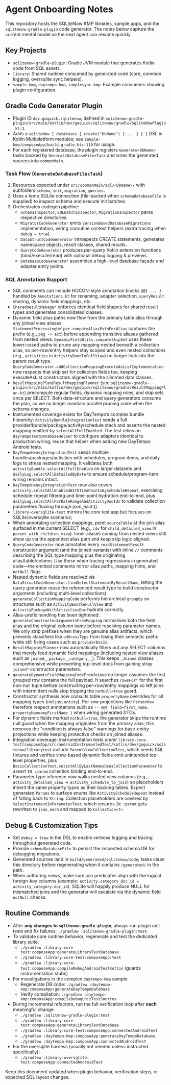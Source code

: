 # Agent Onboarding Notes

This repository hosts the SQLiteNow KMP libraries, sample apps, and the `sqlitenow-gradle-plugin` code generator.
The notes below capture the current mental model so the next agent can resume quickly.

## Key Projects
- `sqlitenow-gradle-plugin`: Gradle JVM module that generates Kotlin code from SQL assets.
- `library`: Shared runtime consumed by generated code (core, common logging, oversqlite sync helpers).
- `sample-kmp`, `daytempo-kmp`, `samplesync-kmp`: Example consumers showing plugin configuration.

## Gradle Code Generator Plugin
- Plugin ID `dev.goquick.sqlitenow`; defined in `sqlitenow-gradle-plugin/src/main/kotlin/dev/goquick/sqlitenow/gradle/SqliteNowPlugin.kt:1`.
- Adds a `sqliteNow { databases { create("DbName") { ... } } }` DSL in Kotlin Multiplatform modules; see `sample-kmp/composeApp/build.gradle.kts:110` for usage.
- For each registered database, the plugin registers `Generate<DbName>` tasks backed by `GenerateDatabaseFilesTask` and wires the generated sources into `commonMain`.

### Task Flow (`GenerateDatabaseFilesTask`)
1. Resources expected under `src/commonMain/sql/<DbName>/` with subfolders `schema`, `init`, `migration`, `queries`.
2. Uses a temp SQLite connection (file-backed when `schemaDatabaseFile` is supplied) to inspect schema and execute init batches.
3. Orchestrates codegen pipeline:
   - `SchemaInspector`, `SQLBatchInspector`, `MigrationInspector` parse respective directories.
   - `MigratorCodeGenerator` emits `VersionBasedDatabaseMigrations` implementation, wiring coroutine context helpers (extra tracing when `debug = true`).
   - `DataStructCodeGenerator` introspects CREATE statements, generates namespace objects, result classes, shared results.
   - `QueryCodeGenerator` produces per-query Kotlin extension functions (bind/execute/read) with optional debug logging & previews.
   - `DatabaseCodeGenerator` assembles a high-level database façade and adapter entry points.

### SQL Annotation Support
- SQL comments can include HOCON-style annotation blocks `@@{ ... }` handled by `Annotations.kt` for renaming, adapter selection, `queryResult` sharing, dynamic field mappings, etc.
- `SharedResultManager` enforces identical field shapes for shared result types and generates consolidated classes.
- Dynamic field alias paths now flow from the primary table alias through any joined view aliases: `StatementProcessingHelper.computeAliasPathForAlias` captures the prefix (e.g., `pkg -> act`) before appending transitive aliases gathered from nested views. `DynamicFieldUtils.computeSkipSet` uses these lower-cased paths to prune any mapping nested beneath a collection alias, so per-row/entity helpers stay scoped and even nested collections (e.g., `activities` in `ActivityBundleFullView`) no longer leak into the parent result type. `QueryCodeGenerator.addCollectionMappingExecuteAsListImplementation` now respects that skip set for collection fields too, keeping executeAsList constructors aligned with the slimmed data classes.
- `ResultMappingPlan`/`ResultMappingPlanner` (see `sqlitenow-gradle-plugin/src/main/kotlin/dev/goquick/sqlitenow/gradle/ResultMappingPlan.kt`) precompute regular fields, dynamic mapping roles, and skip sets once per SELECT. Both data-structure and query generators consume the plan, so we no longer maintain parallel pruning code when the schema changes.
- Instrumented coverage exists for DayTempo’s complex bundle hierarchy: `ActivityBundleIntegrationTest` seeds a full provider/bundle/package/activity/schedule stack and asserts the nested mapping emitted by `selectAllFullEnabled`. The test relies on `DayTempoTestDatabaseHelper` to configure adapters identical to production wiring; reuse that helper when adding new DayTempo Android tests.
- `DayTempoHeavyIntegrationTest` seeds multiple bundles/packages/activities with schedules, program items, and daily logs to stress nested mapping. It validates both `activityBundle.selectAllFullEnabled` on larger datasets and `dailyLog.selectAllDetailedByDate` to ensure schedule/program-item wiring remains intact.
- `DayTempoHeavyIntegrationTest` now also covers `activity.selectAllEnabledWithTimePointsByScheduleRepeat`, exercising schedule-repeat filtering and time-point hydration end-to-end, plus `dailyLog.selectAllForDateRangeAndActivityDocIds` to validate collection parameters flowing through json_each().
- `library-oversqlite-test` mirrors the core test app but focuses on SQLite/oversqlite scenarios;
- When annotating collection mappings, point `sourceTable` at the join alias surfaced in the current SELECT (e.g., `cdv` for `child_detailed_view` in `parent_with_children_view`). Inner aliases coming from nested views still show up via the appended alias path and keep skip logic aligned.
- `QueryCodeGenerator` now annotates every `readStatementResult` constructor argument (and the joined variants) with inline `//` comments describing the SQL type mapping plus the originating alias/table/column. Use these when tracing regressions in generated code—the emitted comments mirror alias paths, mapping hints, and `notNull` flags.
- Nested dynamic fields are resolved via `DataStructCodeGenerator.findSelectStatementByResultName`, letting the query generator reuse the referenced result type to build constructor arguments (including multi-level collections). `generateCollectionMappingCode` performs hierarchical `groupBy` so structures such as `ActivityBundleFullView` and `ActivityPackageWithActivitiesDoc` hydrate correctly.
- Alias-prefix handling has been tightened: `generateConstructorArgumentsFromMapping` normalises both the field alias and the original column name before resolving parameter names. We only strip prefixes when they are genuine alias artifacts, which prevents classifiers like `addressType` from losing their semantic prefix while still fixing cases such as `providerDocId`.
- `ResultMappingPlanner` now automatically filters out any SELECT columns that merely feed dynamic field mappings (including nested view aliases such as `joined__package__category__`). This keeps `_Joined` classes comprehensive while preventing top-level docs from gaining stray `joined*` constructor parameters.
- `generateDynamicFieldMappingCodeFromJoined` no longer assumes the first grouped row contains the full payload. It searches `rowsFor*` for the first non-null tuple before constructing per-row/entity mappings so left joins with intermittent nulls stop tripping the `notNull=true` guard.
- Constructor synthesis now consults table `propertyName` overrides for all mapping types (not just `entity`). Per-row projections like `PersonRow` therefore respect annotations such as `-- @@{ field=first_name, propertyName=myFirstName }` when wiring generated DTOs.
- For dynamic fields marked `notNull=true`, the generator skips the runtime null guard when the mapping originates from the primary alias; this removes the "condition is always false" warnings for base-entity projections while keeping protective checks on joined aliases.
- Integration coverage: instrumentation tests under `library-core-test/composeApp/src/androidInstrumentedTest/kotlin/dev/goquick/sqlitenow/librarytest` include `ParentViewCollectionTest`, which seeds SQL fixtures and verifies view-based dynamic fields omit unintended top-level properties, plus `BasicCollectionTest.selectAllByLastNamesUsesCollectionParameter` to assert `IN :param` collection binding end-to-end.
- Parameter type inference now walks nested view columns (e.g., `activity_detailed_view` → `activity_schedule_to_join`) so placeholders inherit the same property types as their backing tables. Expect generated `Params` to surface enums like `ActivityScheduleRepeat` instead of falling back to `String`. Collection placeholders are covered by `SelectStatementInParameterTest`, which ensures `IN :param` gets rewritten to `json_each` and mapped to `Collection<T>`.

## Debug & Customization Tips
- Set `debug = true` in the DSL to enable verbose logging and tracing throughout generated code.
- Provide `schemaDatabaseFile` to persist the inspected schema DB for debugging migrations.
- Generated sources land in `build/generated/sqlitenow/code`; tasks clean this directory before regenerating when it contains `/generated/` in the path.
- When authoring views, make sure join predicates align with the logical foreign-key columns (example: `activity.category_doc_id = activity_category.doc_id`). SQLite will happily produce NULL for mismatched joins and the generator will escalate via the dynamic field `notNull` checks.

## Routine Commands
- After **any changes to `sqlitenow-gradle-plugin`**, always run plugin unit tests and fix failures: `./gradlew :sqlitenow-gradle-plugin:test`.
- To validate core runtime behavior, regenerate and test the dedicated library suite:
  - `./gradlew :library-core-test:composeApp:generateLibraryTestDatabase`
  - `./gradlew :library-core-test:composeApp:test`
  - `./gradlew :library-core-test:composeApp:compileDebugAndroidTestKotlin` (guards instrumentation stubs)
- For investigations in the complex `daytempo-kmp` sample:
  - Regenerate DB code: `./gradlew :daytempo-kmp:composeApp:generateDayTempoDatabase`
  - Verify compilation: `./gradlew :daytempo-kmp:composeApp:compileDebugUnitTestSources`
- During incremental refactors, run the full verification loop after **each** meaningful change:
  - `./gradlew :sqlitenow-gradle-plugin:test`
  - `./gradlew :library-core-test:composeApp:generateLibraryTestDatabase`
  - `./gradlew :library-core-test:composeApp:connectedAndroidTest`
  - `./gradlew :daytempo-kmp:composeApp:generateDayTempoDatabase`
  - `./gradlew :daytempo-kmp:composeApp:connectedAndroidTest`
- For the oversqlite harness (usually not needed unless instructed specifically):
  - `./gradlew :library-oversqlite-test:composeApp:connectedAndroidTest`


Keep this document updated when plugin behavior, verification steps, or expected SQL layout changes.
